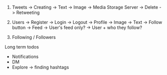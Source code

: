 1. Tweets
    -> Creating
      -> Text
      -> Image -> Media Storage Server
    -> Delete
    -> Retweeting

2. Users
    -> Register 
    -> Login 
    -> Logout
    -> Profile
      -> Image
      -> Text
      -> Follow button
    -> Feed
      -> User's feed only?
      -> User + who they follow?

3. Following / Followers

Long term todos
- Notifications 
- DM
- Explore -> finding hashtags 